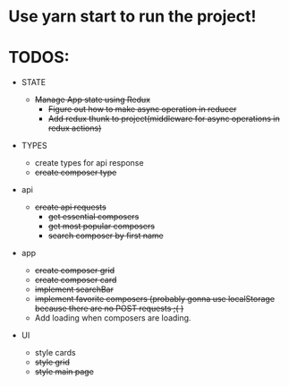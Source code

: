 # Use yarn start to run the project!

# TODOS:

- STATE

  - ~~Manage App state using Redux~~
    - ~~Figure out how to make async operation in reducer~~
    - ~~Add redux thunk to project(middleware for async operations in redux actions)~~

- TYPES

  - create types for api response
  - ~~create composer type~~

- api

  - ~~create api requests~~
    - ~~get essential composers~~
    - ~~get most popular composers~~
    - ~~search composer by first name~~

- app

  - ~~create composer grid~~
  - ~~create composer card~~
  - ~~implement searchBar~~
  - ~~implement favorite composers (probably gonna use localStorage because there are no POST requests ;( )~~
  - Add loading when composers are loading.

- UI

  - style cards
  - ~~style grid~~
  - ~~style main page~~
